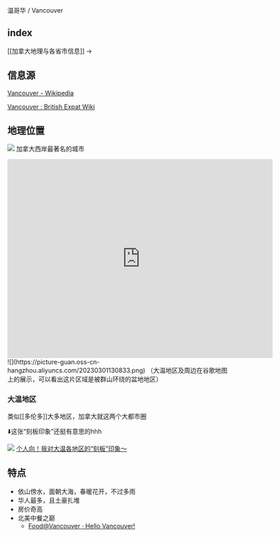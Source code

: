 温哥华 / Vancouver

## index

[[加拿大地理与各省市信息]] ->

## 信息源

[Vancouver - Wikipedia](https://en.wikipedia.org/wiki/Vancouver?useskin=vector)

[Vancouver : British Expat Wiki](https://britishexpats.com/wiki/Vancouver)

## 地理位置

![](https://picture-guan.oss-cn-hangzhou.aliyuncs.com/20230215163605.png)
加拿大西岸最著名的城市


<iframe src="https://www.google.com/maps/embed?pb=!1m18!1m12!1m3!1d96584.84951565298!2d-123.16411460609793!3d49.264243929557885!2m3!1f0!2f0!3f0!3m2!1i1024!2i768!4f13.1!3m3!1m2!1s0x548673f143a94fb3%3A0xbb9196ea9b81f38b!2z5Yqg5ou_5aSn5LiN5YiX6aKg5ZOl5Lym5q-U5Lqa55yB5rip5ZOl5Y2O!5e0!3m2!1szh-CN!2sus!4v1676450270251!5m2!1szh-CN!2sus" width="600" height="450" style="border:0;" allowfullscreen="" loading="lazy" referrerpolicy="no-referrer-when-downgrade"></iframe>
![](https://picture-guan.oss-cn-hangzhou.aliyuncs.com/20230301130833.png)
（大温地区及周边在谷歌地图上的展示，可以看出这片区域是被群山环绕的盆地地区）

### 大温地区

类似[[多伦多]]大多地区，加拿大就这两个大都市圈

⬇️这张“刻板印象”还挺有意思的hhh

![](https://picture-guan.oss-cn-hangzhou.aliyuncs.com/个人向！我对大温各地区的“刻板”印象～.webp)
[个人向！我对大温各地区的“刻板”印象～](https://www.xiaohongshu.com/explore/63edb139000000001303296a)


## 特点

- 依山傍水，面朝大海，春暖花开，不过多雨
- 华人最多，且土豪扎堆
- 房价奇高
- 北美中餐之巅
	- [Food@Vancouver · Hello Vancouver!](https://coda.io/@hf-liu/hello-vancouver)

<!--经济发达-->